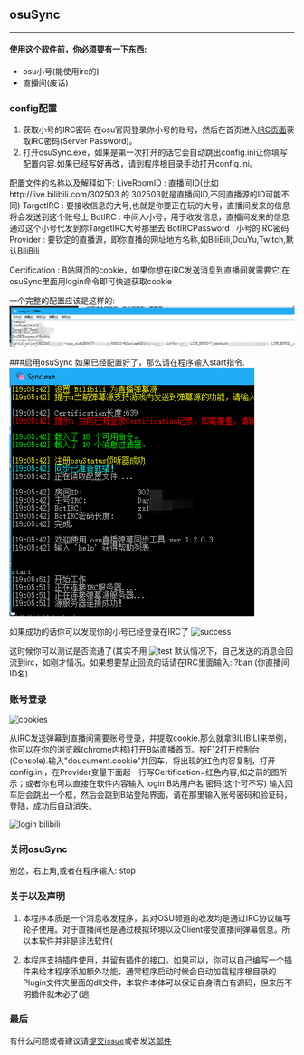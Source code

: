 ## osuSync 
----------------------------------
#### 使用这个软件前，你必须要有一下东西:<br>
*  osu小号(能使用irc的) <br>
*  直播间(废话) <br>


### config配置
1.	获取小号的IRC密码 
在osu官网登录你小号的账号，然后在首页进入[IRC页面](https://osu.ppy.sh/p/irc)获取IRC密码(Server Password)。
2. 打开osuSync.exe，如果是第一次打开的话它会自动跳出config.ini让你填写配置内容.如果已经写好再改，请到程序根目录手动打开config.ini。

配置文件的名称以及解释如下:
LiveRoomID : 直播间ID(比如http://live.bilibili.com/302503 的 302503就是直播间ID,不同直播源的ID可能不同)
TargetIRC : 要接收信息的大号,也就是你要正在玩的大号，直播间发来的信息将会发送到这个账号上
BotIRC : 中间人小号，用于收发信息，直播间发来的信息通过这个小号代发到你TargetIRC大号那里去
BotIRCPassword : 小号的IRC密码
Provider :  要钦定的直播源，即你直播的网址地方名称,如BiliBili,DouYu,Twitch,默认BiliBili

Certification : B站网页的cookie，如果你想在IRC发送消息到直播间就需要它,在osuSync里面用login命令即可快速获取cookie

一个完整的配置应该是这样的:
![Example](help_readme/images/a.png)

###启用osuSync
如果已经配置好了，那么请在程序输入start指令.
![start](help_readme/images/b.png)

如果成功的话你可以发现你的小号已经登录在IRC了
![success](http://git.oschina.net/remilia/osuSync/raw/dpdev/help_readme/images/c.png)

这时候你可以测试是否流通了(其实不用
![test](http://git.oschina.net/remilia/osuSync/raw/dpdev/help_readme/images/d.png)
默认情况下，自己发送的消息会回流到irc，如刚才情况。如果想要禁止回流的话请在IRC里面输入:
?ban (你直播间ID名)

### 账号登录
![cookies](http://git.oschina.net/remilia/osuSync/raw/dpdev/help_readme/images/e.png)

从IRC发送弹幕到直播间需要账号登录，并提取cookie.那么就拿BILIBILI来举例，你可以在你的浏览器(chrome内核)打开B站直播首页。按F12打开控制台(Console).输入"doucument.cookie"并回车，将出现的红色内容复制，打开config.ini，在Provider变量下面起一行写Certification=红色内容,如之前的图所示；或者你也可以直接在软件内容输入
login B站用户名 密码(这个可不写)
输入回车后会跳出一个框，然后会跳到B站登陆界面，请在那里输入账号密码和验证码，登陆，成功后自动消失。

![login bilibili](http://git.oschina.net/remilia/osuSync/raw/dpdev/help_readme/images/f.png)


### 关闭osuSync
别怂，右上角,或者在程序输入:
stop

### 关于以及声明
1.	本程序本质是一个消息收发程序，其对OSU频道的收发均是通过IRC协议编写轮子使用。对于直播间也是通过模拟环境以及Client接受直播间弹幕信息。所以本软件并非是非法软件(

2.	本程序支持插件使用，并留有插件的接口。如果可以，你可以自己编写一个插件来给本程序添加额外功能，通常程序启动时候会自动加载程序根目录的Plugin文件夹里面的dll文件，本软件本体可以保证自身清白有源码，但来历不明插件就未必了(逃



### 最后
有什么问题或者建议请[提交issue](http://git.oschina.net/remilia/osuSync/issues)或者发送[邮件](mailto:mikirasora0409@126.com)
